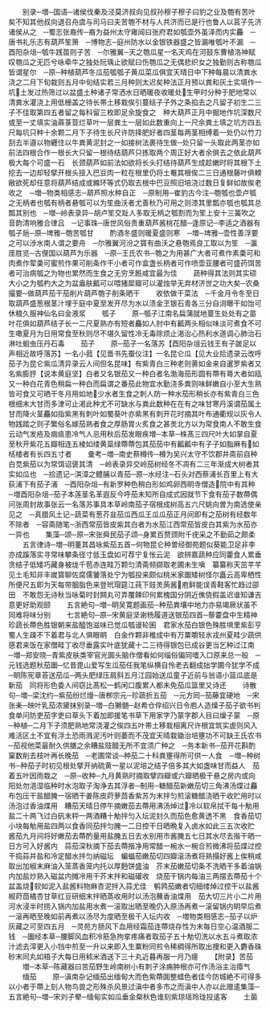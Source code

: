 <!-- { "loadSidebar": true } -->
　　别录─増─国语─诸侯伐秦及泾莫济叔向见叔孙穆子穆子曰豹之业及匏有苦叶矣不知其他叔向退召舟虞与司马曰夫苦匏不材与人共济而已是行也鲁人以莒子先济诸侯从之　─蜀志张裔传─裔为益州太守雍闿曰张府君如瓠壶外虽泽而内实麤　─唐书礼乐志有葫芦笙箫　─博物志─庭州防水以金银铁器盛之皆漏唯瓠叶不漏　─酉阳杂俎─瓠牛践苗则子苦　─尔雅翼─天之匏瓜星一名天鸡在河鼓东曹植洛神赋叹匏瓜之无匹兮咏牵牛之独处阮瑀止欲赋曰伤匏瓜之无偶悲织女之独勤则古称匏瓜皆谓星尔　─原─种植葫芦冬瓜茄瓠瓠子黄瓜菜瓜俱宜天晴日中下种每晨以清粪水浇之二月下旬栽则五月中旬结实若三月种则太迟矣种法正月预以粪和灰土实填作一坑土发过热筛过以盆盛土种诸子常洒水日晒暖夜收暖处生甲时分种于肥地常以清粪水灌浇上用低栅盖之待长帯土移栽俟引蔓结子子外之条掐去之凡留子初生二三子不佳取第四五者留之每科留三枚即足余旋食之　种大葫芦正月中掘地作坑深数尺或至一丈填实油蔴菉荳烂草叶一层粪土一层如此数重向上一尺余粪土填之坑方四五尺每坑只种十余颗二月下子待生长尺许防择肥好者四茎每两茎相缚着一处仍以竹刀刮去半邉以物纒住以牛粪黄泥封之一如接树法裹待生做─处只留一头取此两茎亦如前法四根合作一根长大只留一根待结葫芦只拣取两个周正好大者余俱去之依此葫芦极大每个可盛一石　长颈葫芦如前法如欲将长头打结待葫芦生成趁嫩时将其根下土挖去一边却轻擘开根头挜入巴豆肉一粒在根里仍将土罨其根俟二三日通根藤叶俱輭敝欲死却任意将葫芦结成或縧环等式仍取去根中巴豆照旧培浇过数日复鲜如故俟老收之　─増─物类相感志─葫芦照水种自正　─原制用─崔豹古今注─匏瓠也壶卢瓠之无柄者也瓠有柄者悬瓠可以为笙曲沃者尤善秋乃可用之则漆其里瓢亦瓠也瓠其总瓢其别也　─増─岭表录异─胡卢笙交趾人多取无柄之瓠割而为笙上安十三簧吹之音韵清响雅合律吕　─记事珠─唐世风俗贵重葫芦酱桃花醋─逢原记─李适之酒器有瓠子巵─原─埤雅─匏苦瓠甘
　　酌酒冬盛则暖夏盛则寒　─増─埤雅─壶性善浮要之可以渉水南人谓之要舟　─尔雅翼河汾之寳有曲沃之悬匏焉良工取以为笙　─瀛厓胜览─古俚国以葫芦为乐器　─原─王氏农书─匏之为用甚广大者可煮作素羮可和肉煮作荤羮可蜜煎作果可削条作干小者可作盒盏长柄者可作喷壶亚腰者可盛药饵苦者可治病瓠之为物也累然而生食之无穷烹餁咸宜最为佳
　　蔬种得其法则其实硕大小之为瓠杓大之为盆盎肤瓤可以喂猪犀瓣可以灌烛举无弃材济世之功大矣─农桑撮要─做葫芦茄干茄削片葫芦匏子削条晒干
　　收依做干菜法　─千金月令冬至日取葫芦盛葱根茎汁埋于庭中夏至发开尽为水以渍金玊银石青各三分自消曝干如饴可休粮久服神仙名曰金液浆
　　瓠子
　　原─瓠子江南名扁蒲就地蔓生处处有之苗叶花俱如葫芦结子长一二尺夏熟亦有短者麤如人肘中有瓤两头相似味淡可煮食不可生噉夏月为日用常食至秋则尽不堪久留性冷无毒除烦止渇治心热利水道调心肺治石淋吐蛔虫压丹石毒
　　茄子
　　原─茄子一名落苏【酉阳杂俎云钱王有子跛足以声相近故呼落苏】一名小菰【见晋书先蚕仪注】一名昆仑瓜【见大业拾遗录云改呼茄子为昆仑紫瓜清异录云人间但名昆味】有紫青白三种老则黄如金来自暹罗紫者又名紫膨脝【说本黄庭坚】白者又名银茄又一种白者名渤海茄形圆有蔕有蕚大者如瓯又一种白花青色稍扁一种白而扁谓之番茄此物宜水勤浇多粪则味鲜嫩自小至大生熟皆可食又可晒干冬月用如地少水者生食之刺人防一种水茄形稍长亦有紫青白三色根细末大甘而多津可止渇此种尤不可缺水与粪此数种在在有之味甘寒丹溪谓茄属土甘而降火茎麤如指紫黑有刺叶如蜀葵叶亦紫黑有刺开花时摘其叶布通衢规以灰令人物践踏之则子繁俗名嫁茄熟者食之厚肠胃火炙食之甚羙北方以为常食南人不敢生食云动气发疮及痼痰患冷气人忌用秋后茄发眼疾増─本草─株髙三四尺叶大如掌自夏至秋开紫花五瓣相连五棱如缕黄蘂绿蔕蔕包其茄茄中有瓤瓤中有子子如脂麻有如栝楼者有长四五寸者
　　彚考─増─南史蔡樽传─樽为吴兴太守不饮郡井斋前自种白苋紫茄以为常饵诏褒其清　─岭表录异交岭茄树经冬不凋有二三年渐成大树者其实如瓜也　─拾遗记─淇漳之鳢脯以青茄─原─水经注─石头对西蔡浦长百里上有大荻浦下有茄子浦　─酉阳杂俎─有新罗种色稍白形如鸡卵西眀寺僧造院中有其种　─増酉阳杂俎─茄子本莲茎名革遐反今呼茄未知所自成式因就节下食有茄子数蔕偶问张周封故事张云一名落苏事具本草岭南茄子宿根成树高五六尺姚向曽为南选使亲见之　─真腊风土记─蔬菜有葱芥韭茄瓜西瓜王瓜瓜茄正月间即有之茄树有经数年不除者　─容斋随笔─浙西常茄皆皮紫其白者为水茄江西常茄皆皮白其紫为水茄亦一异也
　　集藻─颂─原─宋张舜民茄子颂─身累百赘颈附千疣采之不勤茹之颇柔
　　五言律诗─増─明董其昌咏紫茄五首─何物昆仑种曽经御苑题似葵能卫足非李亦成蹊落实寻常味攀条径寸低玉盘如可荐宁复怅云泥　欲辨嘉蔬种应同藿食人累垂贪结子低矮巧藏身被垅千苞赤连畦万颗匀清斋频撷取老圃未生嗔　纂纂称天茁芊芊见土毛知非丰嵗寳聊佐腐儒饕落处宁为瓠投来颇似桃米家圗矮树怪尔矗云高卑栖性所便尺五即为天每带胭脂色来登玳瑁筵江莼下豉羙蒟酱庖鲜能误青鞋客忙趋过邵田　不敢怨无诗秋当咏菊时封闗丸可弄覆餗印何累槐国分阴近僬侥假盖迟谁知谦吉意更好助观颐
　　五言絶句─増─眀吴寛题画茄─种茄粪壤中地力亦易竭厥状虽不同难将味分别
　　七言絶句─原─宋黄庭坚谢杨履道送银茄四首─藜藿盘中生精神珍蔬长蔕色胜银朝来盐醯饱滋味已觉瓜瓠谩轮囷　君家水茄白银色殊胜埧里紫彭亨蜀人生疎不下着君与北人俱眼眀　白金作颗非椎成中有万粟嚼轻氷戎州夏畦少蔬供感君来饭在家僧畦丁收尽垂露实叶底犹藏十二三待得银包已成谷更当乞种过江南　─増─郑安晓─青紫皮肤类宰官光圎头脑作僧看如何缁俗偏同嗜入口原来总一般　─元钱选题秋茄圗─忆昔毘山爱写生瓜茄任我笔纵横自怜老去翻成拙学圃今犹学不成　─眀陈宪章荅送茄瓜─两头肥绿压肩斜五月江园始送瓜童子近前与翁语小篮瓜底是新茄　同将形色委人间窃比髙松一鹤闲口腹累人都未免茄瓜篮里又诗还
　　诗散句─増─梁沈约─紫茄纷烂熳─唐栁宗元─珍蔬折五茄　─元方囘─茄藤宜硬地　─宋张耒─映叶乳茄浓黛抹别录─増─白獭髄─赵希仓倅绍兴日令庖人造燥子茄子欲书判食单问防吏茄字吏曰草头下着加即援笔书草下用家字乃蒙字郡人目曰燥子蒙　─原─种植─二月下子须肥熟地常浇灌之俟四五叶帯土移栽相离尺许根宜筑实虗则风入难活区土不宜有浮土恐雨溅泥汚叶则萎而不茂宜天晴栽锄治培壅功不可缺王氏农书─茄视他菜最耐久供膳之余糟盐豉醋无所不宜须广种之　─务本新书─茄开花斟酌窠数削去枝叶再长晚茄　─老圃常谈─种茄二十科粪壅得所可供一人食　─増─种树书─种茄子时初见根处擘开纳硫黄一星以泥培之结子倍多其大如盏味甘而益人　茄着五叶因雨栽之　─原─收种─九月黄熟时摘取擘四瓣或六瓣晒极干悬之房内或向阳处勿浥湿临种时水泡取子淘浄去其浮者─制用─糖醋茄新嫩茄切三角沸汤煠过麤布包压干盐醋腌一宿晒干姜陈皮莳萝茴香紫苏为末拌匀煎滚糖醋浇晒干收贮用时以汤泡过香油煠用　糟茄天晴日停午摘嫩茄去蔕用沸汤焯过冷以软帛拭干每十觔用盐二十两飞过白矾末秤一两酒糟十觔拌匀入坛泥封久而茄色愈黄透不黑　食香茄切小块每觔用盐四两以食香同茄拌匀腌一二日控干日晒晩复入卤水如此三五次收贮　酱茄九月间将好嫩茄去蔕酌量用盐腌五日去水别用市酱腌五七日其水尽去揩干晒一日方可入好酱内　蒜茄深秋摘下茄去蔕揩净用常醋一椀水一椀合煎微沸将茄煠过控干捣蒜并盐和冷定醋水拌匀纳磁坛　蝙蝠茄嫩茄切四瓣滚汤煮将熟搨好酱上俟稍咸取出加椒末麻油入笼蒸香笼内托以厚麪饼盛油　芥末茄嫩茄切条不洗晒干多着油锅内加盐炒熟入磁盆内摊冷用干芥末拌和磁礶收　烧茄干锅内每油三两摆去蔕茄十个盆盖烧软如泥入盐酱料物麻杏泥拌入蒜尤佳　鹌鹑茄嫩者切细缕焯过控干以盐酱椒莳茴橘杏甘草红豆研细末拌晒蒸收用时以汤泡蘸香油煠用　茄大切三片小二片用河水浸半时捞入锅内加盐用水煮一滚取出晒至晚仍入原汤再煮一滚留锅内眀早后煮一滚再晒至晚如前再煮以汤尽为度晒至极干入坛内收　─増物类相感志─茄子以炉灰藏之可至四五月　─灵苑方肠风下血用经霜茄连蔕烧存性为末每日空心温酒服二钱　─圗经本草─腰脚风血积冷筋急拘挛疼痛者取茄子五十觔切洗以水五斗煮取浓汁滤去滓更入小铛中煎至一升以来即入生粟粉同煎令稀稠得所取出捜和更入麝香硃砂末同丸如梧子大每日用秫米酒送下三十丸近暮再服一月乃瘥
　　【附录】苦茄
　　増─本草─陈藏器曰苦茄野生岭南树小有刺子涂痈肿根亦可作汤浴主治瘴气
　　缅茄
　　原─滇南杂记缅茄出缅甸大而色紫蔕圎整蜡色者佳今防城絶不可得多以小者于蔕上刻人物鸟兽之形殊杀风景过滇中者多市之而滇中人亦以此赠逺集藻─五言絶句─増─宋刘子翚─缅甸实如瓜垂金粲秋色谁刻紫琼瑶玲珑投逺客
　　土菌
